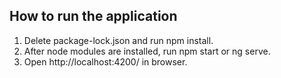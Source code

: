 ## How to run the application

1. Delete package-lock.json and run npm install.
2. After node modules are installed, run npm start or ng serve.
3. Open http://localhost:4200/ in browser.
